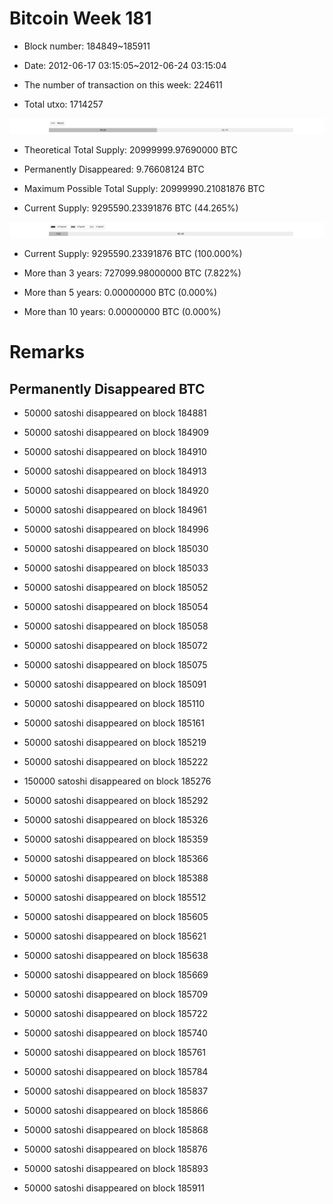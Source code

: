 # Bitcoin Week 181

- Block number: 184849~185911

- Date: 2012-06-17 03:15:05~2012-06-24 03:15:04

- The number of transaction on this week: 224611

- Total utxo: 1714257

![](../images/mined_week181.png)

- Theoretical Total Supply: 20999999.97690000 BTC

- Permanently Disappeared: 9.76608124 BTC

- Maximum Possible Total Supply: 20999990.21081876 BTC

- Current Supply: 9295590.23391876 BTC (44.265%)

![](../images/year_week181.png)


- Current Supply: 9295590.23391876 BTC (100.000%)

- More than 3 years: 727099.98000000 BTC (7.822%)

- More than 5 years: 0.00000000 BTC (0.000%)

- More than 10 years: 0.00000000 BTC (0.000%)

# Remarks

## Permanently Disappeared BTC

- 50000 satoshi disappeared on block 184881

- 50000 satoshi disappeared on block 184909

- 50000 satoshi disappeared on block 184910

- 50000 satoshi disappeared on block 184913

- 50000 satoshi disappeared on block 184920

- 50000 satoshi disappeared on block 184961

- 50000 satoshi disappeared on block 184996

- 50000 satoshi disappeared on block 185030

- 50000 satoshi disappeared on block 185033

- 50000 satoshi disappeared on block 185052

- 50000 satoshi disappeared on block 185054

- 50000 satoshi disappeared on block 185058

- 50000 satoshi disappeared on block 185072

- 50000 satoshi disappeared on block 185075

- 50000 satoshi disappeared on block 185091

- 50000 satoshi disappeared on block 185110

- 50000 satoshi disappeared on block 185161

- 50000 satoshi disappeared on block 185219

- 50000 satoshi disappeared on block 185222

- 150000 satoshi disappeared on block 185276

- 50000 satoshi disappeared on block 185292

- 50000 satoshi disappeared on block 185326

- 50000 satoshi disappeared on block 185359

- 50000 satoshi disappeared on block 185366

- 50000 satoshi disappeared on block 185388

- 50000 satoshi disappeared on block 185512

- 50000 satoshi disappeared on block 185605

- 50000 satoshi disappeared on block 185621

- 50000 satoshi disappeared on block 185638

- 50000 satoshi disappeared on block 185669

- 50000 satoshi disappeared on block 185709

- 50000 satoshi disappeared on block 185722

- 50000 satoshi disappeared on block 185740

- 50000 satoshi disappeared on block 185761

- 50000 satoshi disappeared on block 185784

- 50000 satoshi disappeared on block 185837

- 50000 satoshi disappeared on block 185866

- 50000 satoshi disappeared on block 185868

- 50000 satoshi disappeared on block 185876

- 50000 satoshi disappeared on block 185893

- 50000 satoshi disappeared on block 185911

